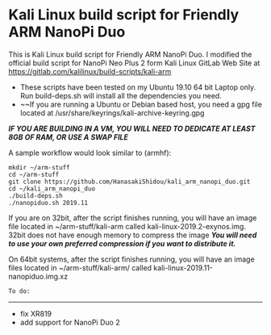 # Kali Linux build script for Friendly ARM NanoPi Duo
This is Kali Linux build script for Friendly ARM NanoPi Duo.
I modified the official build script for NanoPi Neo Plus 2 form Kali Linux GitLab Web Site at https://gitlab.com/kalilinux/build-scripts/kali-arm

- These scripts have been tested on my Ubuntu 19.10 64 bit Laptop only. Run build-deps.sh will install all the dependencies you need.
- ~~If you are running a Ubuntu or Debian based host, you need a gpg file located at /usr/share/keyrings/kali-archive-keyring.gpg


**_IF YOU ARE BUILDING IN A VM, YOU WILL NEED TO DEDICATE AT LEAST 8GB OF RAM, OR USE A SWAP FILE_**

A sample workflow would look similar to (armhf):

    mkdir ~/arm-stuff
    cd ~/arm-stuff
    git clone https://github.com/HanasakiShidou/kali_arm_nanopi_duo.git
    cd ~/kali_arm_nanopi_duo
    ./build-deps.sh
    ./nanopiduo.sh 2019.11

If you are on 32bit, after the script finishes running, you will have an image
file located in ~/arm-stuff/kali-arm called
kali-linux-2019.2-exynos.img.  32bit does not have enough memory to compress the image
**_You will need to use your own preferred compression if you want to distribute it._**

On 64bit systems, after the script finishes running, you will have an image
files located in ~/arm-stuff/kali-arm/ called
kali-linux-2019.11-nanopiduo.img.xz

	To do: 
----
- fix XR819
- add support for NanoPi Duo 2


